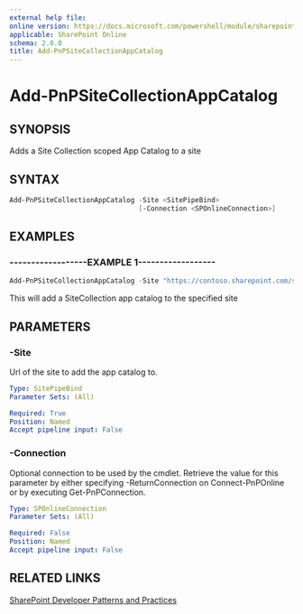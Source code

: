 ```yaml
---
external help file:
online version: https://docs.microsoft.com/powershell/module/sharepoint-pnp/add-pnpsitecollectionappcatalog
applicable: SharePoint Online
schema: 2.0.0
title: Add-PnPSiteCollectionAppCatalog
---
```


# Add-PnPSiteCollectionAppCatalog

## SYNOPSIS
Adds a Site Collection scoped App Catalog to a site

## SYNTAX 

```powershell
Add-PnPSiteCollectionAppCatalog -Site <SitePipeBind>
                                [-Connection <SPOnlineConnection>]
```

## EXAMPLES

### ------------------EXAMPLE 1------------------
```powershell
Add-PnPSiteCollectionAppCatalog -Site "https://contoso.sharepoint.com/sites/FinanceTeamsite"
```

This will add a SiteCollection app catalog to the specified site

## PARAMETERS

### -Site
Url of the site to add the app catalog to.

```yaml
Type: SitePipeBind
Parameter Sets: (All)

Required: True
Position: Named
Accept pipeline input: False
```

### -Connection
Optional connection to be used by the cmdlet. Retrieve the value for this parameter by either specifying -ReturnConnection on Connect-PnPOnline or by executing Get-PnPConnection.

```yaml
Type: SPOnlineConnection
Parameter Sets: (All)

Required: False
Position: Named
Accept pipeline input: False
```

## RELATED LINKS

[SharePoint Developer Patterns and Practices](https://aka.ms/sppnp)